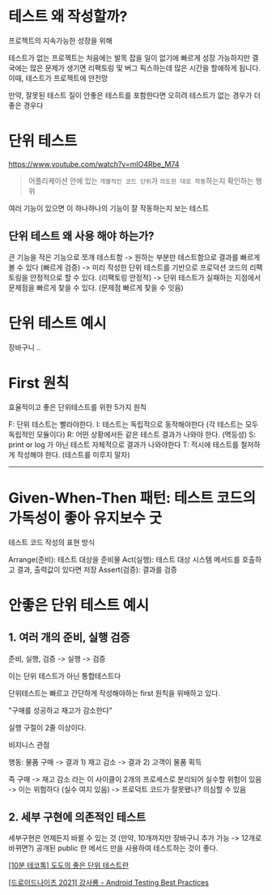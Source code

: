 # 테스트 왜 작성할까?

프로젝트의 지속가능한 성장을 위해

테스트가 없는 프로젝트는 처음에는 발목 잡을 일이 없기에 빠르게 성장 가능하지만
결국에는 많은 문제가 생기면 리팩토링 및 버그 픽스하는데 많은 시간을 할애하게 됩니다.
이때, 테스트가 프로젝트에 안전망

만약, 잘못된 테스트 질이 안좋은 테스트를 포함한다면 오히려 테스트가 없는 경우가 더 좋은 경우다

# 단위 테스트
https://www.youtube.com/watch?v=mIO4Rbe_M74

> 어플리케이션 안에 있는 `개별적인 코드 단위`가 `의도한 대로 작동`하는지 확인하는 행위

여러 기능이 있으면 이 하나하나의 기능이 잘 작동하는지 보는 테스트

## 단위 테스트 왜 사용 해야 하는가?

큰 기능을 작은 기능으로 쪼개 테스트함
-> 원하는 부분만 테스트함으로 결과를 빠르게 볼 수 있다 (빠르게 검증)
-> 미리 작성한 단위 테스트를 기반으로 프로덕션 코드의 리팩토링을 안정적으로 할 수 있다. (리팩토링 안정적)
-> 단위 테스트가 실패하는 지점에서 문제점을 빠르게 찾을 수 있다. (문제점 빠르게 찾을 수 잇음)

# 단위 테스트 예시

장바구니 ..

# First 원칙

효율적이고 좋은 단위테스트를 위한 5가지 원칙

F: 단위 테스트는 빨라야한다.
I: 테스트는 독립적으로 동작해야한다 (각 테스트는 모두 독립적인 모듈이다)
R: 어떤 상황에서든 같은 테스트 결과가 나와야 한다. (멱등성)
S: print or log 가 아닌 테스트 자체적으로 결과가 나와야한다
T: 적시에 테스트를 철저하게 작성해야 한다. (테스트를 미루지 말자)

---

# Given-When-Then 패턴: 테스트 코드의 가독성이 좋아 유지보수 굿
테스트 코드 작성의 표현 방식

Arrange(준비): 테스트 대상을 준비물
Act(실행): 테스트 대상 시스템 메서드를 호출하고 결과, 출력값이 있다면 저장 
Assert(검증): 결과를 검증

# 안좋은 단위 테스트 예시

## 1. 여러 개의 준비, 실행 검증 
준비, 실행, 검증 -> 실행 -> 검증

이는 단위 테스트가 아닌 통합테스트다

단위테스트는 빠르고 간단하게 작성해야하는 first 원칙을 위배하고 있다.

"구매를 성공하고 재고가 감소한다"

실행 구절이 2줄 이상이다.

비지니스 관점

행동: 물품 구매 
-> 결과 1) 재고 감소
-> 결과 2) 고객이 물품 획득

즉 구매 -> 재고 감소 라는 이 사이클이 2개의 프로세스로 분리되어 실수할 위험이 있음
-> 이는 위험하다 (실수 여지 있음)
-> 프로덕트 코드가 잘못됐나? 의심할 수 있음

## 2. 세부 구현에 의존적인 테스트
세부구현은 언제든지 바뀔 수 있는 것 (만약, 10개까지만 장바구니 추가 가능 -> 12개로 바뀌면?)
공개된 public 한 메서드 만을 사용하여 테스트하는 것이 좋다.


[[10분 테코톡] 도도의 좋은 단위 테스트란
](https://www.youtube.com/watch?v=R7spoJFfQ7U&t=55s)  

[[드로이드나이츠 2021] 강사룡 - Android Testing Best Practices
](https://www.youtube.com/watch?v=D_tWlb2deX8&t=1232s)